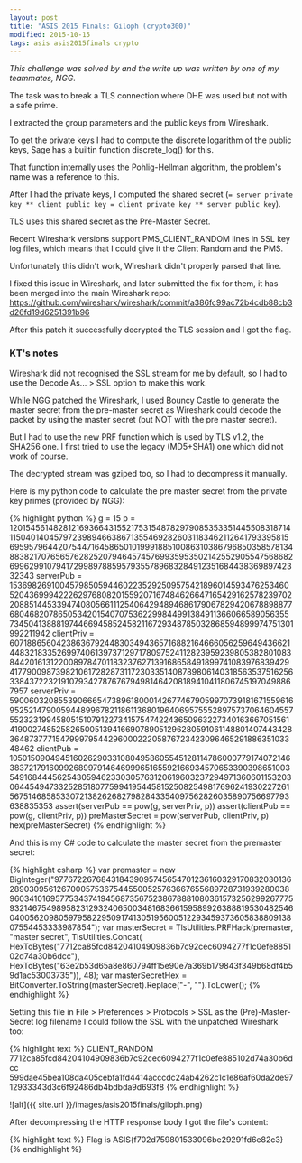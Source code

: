 ```yaml
---
layout: post
title: "ASIS 2015 Finals: Giloph (crypto300)"
modified: 2015-10-15
tags: asis asis2015finals crypto
---
```


*This challenge was solved by and the write up was written by one of my teammates, NGG.*

The task was to break a TLS connection where DHE was used but not with a safe prime.

I extracted the group parameters and the public keys from Wireshark.

To get the private keys I had to compute the discrete logarithm of the public keys, Sage has a builtin function discrete_log() for this.

That function internally uses the Pohlig-Hellman algorithm, the problem's name was a reference to this.

After I had the private keys, I computed the shared secret (```= server private key ** client public key = client private key ** server public key```).

TLS uses this shared secret as the Pre-Master Secret.

Recent Wireshark versions support PMS_CLIENT_RANDOM lines in SSL key log files, which means that I could give it the Client Random and the PMS.

Unfortunately this didn't work, Wireshark didn't properly parsed that line.

I fixed this issue in Wireshark, and later submitted the fix for them, it has been merged into the main Wireshark repo: <https://github.com/wireshark/wireshark/commit/a386fc99ac72b4cdb88cb3d26fd19d6251391b96>

After this patch it successfully decrypted the TLS session and I got the flag.

### KT's notes

Wireshark did not recognised the SSL stream for me by default, so I had to use the Decode As... > SSL option to make this work.

While NGG patched the Wireshark, I used Bouncy Castle to generate the master secret from the pre-master secret as Wireshark could decode the packet by using the master secret (but NOT with the pre master secret).

But I had to use the new PRF function which is used by TLS v1.2, the SHA256 one. I first tried to use the legacy (MD5+SHA1) one which did not work of course.

The decrypted stream was gziped too, so I had to decompress it manually.

Here is my python code to calculate the pre master secret from the private key primes (provided by NGG):

{% highlight python %}
g = 15
p = 120154561482812169366431552175315487829790853533514455083187141150401404579723989466386713554692826031183462112641793395815695957964420754471645865010199918851008631038679685035857813488382170765657628252079464574576993595350214255290554756868269962991079417299897885957935578968328491235168443836989742332343
serverPub = 15369826910045798505944602235292509575421896014593476253460520436999422262976808201559207167484626647165429162578239702208851445339474080566111254064294894686179067829420678898877680468207865053420154070753622998449913849113660665890563557345041388819744669458524582116729348785032868594899974751301992211942
clientPriv = 60718865604238636792448303494365716882164666056259649436621448321833526997406139737129717809752411282395923980538280108384420161312200897847011832376271391686584918997410839768394294177900987398210617282873117230335140878980614031856353751625633843722321910793427876767949814642081894104118067451970498867957
serverPriv = 59006032085539066654738961800014267746790599707391816715596169525214790059448996782118611368019640695755528975737064604557552323199458051510791227341575474224365096322734016366705156141900274852582650051394166907890512962805910611488014074434283648737771547999795442960002220587672342309646529188635103348462
clientPub = 105015090494516026290331080495860554512811478600077917407214638372179160992689979146469996516559216693457065339039865100354916844456254305946233030576312061960323729497136060115320306445494733252851807759941954458152508254981769624193022726156751468585330721382626827982843354097562826035890756697793638835353
assert(serverPub == pow(g, serverPriv, p))
assert(clientPub == pow(g, clientPriv, p))
preMasterSecret = pow(serverPub, clientPriv, p)
hex(preMasterSecret)
{% endhighlight %}

And this is my C# code to calculate the master secret from the premaster secret:

{% highlight csharp %}
var premaster = new BigInteger("97767226768431843909574565470123616032917083203013628903095612670005753675445500525763667655689728731939280038960341016957753437419456873567523867888108036157325629926777593214675498958231293240650034816836615958992638881953048254604005620980597958229509174130519560051229345937360583880913807554453333987854");
var masterSecret = TlsUtilities.PRFHack(premaster, "master secret", TlsUtilities.Concat(
    HexToBytes("7712ca85fcd84204104909836b7c92cec6094277f1c0efe885102d74a30b6dcc"), 
    HexToBytes("63e2b53d65a8e860794ff15e90e7a369b179843f349b68df4b59d1ac53003735")), 48);
var masterSecretHex = BitConverter.ToString(masterSecret).Replace("-", "").ToLower();
{% endhighlight %}

Setting this file in File > Preferences > Protocols > SSL as the (Pre)-Master-Secret log filename I could follow the SSL with the unpatched Wireshark too:

{% highlight text %}
CLIENT_RANDOM 7712ca85fcd84204104909836b7c92cec6094277f1c0efe885102d74a30b6dcc 599dae45bea108da405cebfa1fd4414acccdc24ab4262c1c1e86af60da2de9712933343d3c6f92486db4bdbda9d693f8
{% endhighlight %}

![alt]({{ site.url }}/images/asis2015finals/giloph.png) 

After decompressing the HTTP response body I got the file's content:

{% highlight text %}
Flag is ASIS{f702d759801533096be29291fd6e82c3}
{% endhighlight %}
